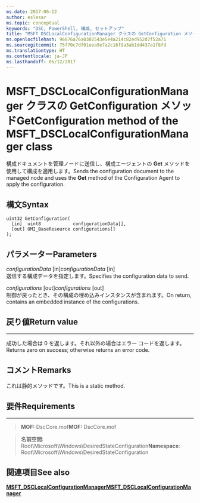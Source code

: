 ```yaml
---
ms.date: 2017-06-12
author: eslesar
ms.topic: conceptual
keywords: "DSC, PowerShell, 構成, セットアップ"
title: "MSFT_DSCLocalConfigurationManager クラスの GetConfiguration メソッド"
ms.openlocfilehash: 96676a76a0302543e5e4a214c82ed952d7f52a71
ms.sourcegitcommit: 75f70c7df01eea5e7a2c16f9a3ab1dd437a1f8fd
ms.translationtype: HT
ms.contentlocale: ja-JP
ms.lasthandoff: 06/12/2017
---
```

# <a name="getconfiguration-method-of-the-msftdsclocalconfigurationmanager-class"></a><span data-ttu-id="c3e23-103">MSFT_DSCLocalConfigurationManager クラスの GetConfiguration メソッド</span><span class="sxs-lookup"><span data-stu-id="c3e23-103">GetConfiguration method of the MSFT_DSCLocalConfigurationManager class</span></span>

<span data-ttu-id="c3e23-104">構成ドキュメントを管理ノードに送信し、構成エージェントの **Get** メソッドを使用して構成を適用します。</span><span class="sxs-lookup"><span data-stu-id="c3e23-104">Sends the configuration document to the managed node and uses the **Get** method of the Configuration Agent to apply the configuration.</span></span>

<a name="syntax"></a><span data-ttu-id="c3e23-105">構文</span><span class="sxs-lookup"><span data-stu-id="c3e23-105">Syntax</span></span>
------

```mof
uint32 GetConfiguration(
  [in]  uint8            configurationData[],
  [out] OMI_BaseResource configurations[]
);
```

<a name="parameters"></a><span data-ttu-id="c3e23-106">パラメーター</span><span class="sxs-lookup"><span data-stu-id="c3e23-106">Parameters</span></span>
----------

<span data-ttu-id="c3e23-107">*configurationData* \[in\]</span><span class="sxs-lookup"><span data-stu-id="c3e23-107">*configurationData* \[in\]</span></span>  
<span data-ttu-id="c3e23-108">送信する構成データを指定します。</span><span class="sxs-lookup"><span data-stu-id="c3e23-108">Specifies the configuration data to send.</span></span>

<span data-ttu-id="c3e23-109">*configurations* \[out\]</span><span class="sxs-lookup"><span data-stu-id="c3e23-109">*configurations* \[out\]</span></span>  
<span data-ttu-id="c3e23-110">制御が戻ったとき、その構成の埋め込みインスタンスが含まれます。</span><span class="sxs-lookup"><span data-stu-id="c3e23-110">On return, contains an embedded instance of the configurations.</span></span>

## <a name="return-value"></a><span data-ttu-id="c3e23-111">戻り値</span><span class="sxs-lookup"><span data-stu-id="c3e23-111">Return value</span></span>
------------

<span data-ttu-id="c3e23-112">成功した場合は 0 を返します。それ以外の場合はエラー コードを返します。</span><span class="sxs-lookup"><span data-stu-id="c3e23-112">Returns zero on success; otherwise returns an error code.</span></span>

## <a name="remarks"></a><span data-ttu-id="c3e23-113">コメント</span><span class="sxs-lookup"><span data-stu-id="c3e23-113">Remarks</span></span>

<span data-ttu-id="c3e23-114">これは静的メソッドです。</span><span class="sxs-lookup"><span data-stu-id="c3e23-114">This is a static method.</span></span>

## <a name="requirements"></a><span data-ttu-id="c3e23-115">要件</span><span class="sxs-lookup"><span data-stu-id="c3e23-115">Requirements</span></span>
------------
><span data-ttu-id="c3e23-116">**MOF:** DscCore.mof</span><span class="sxs-lookup"><span data-stu-id="c3e23-116">**MOF:** DscCore.mof</span></span>

><span data-ttu-id="c3e23-117">**名前空間**: Root\Microsoft\Windows\DesiredStateConfiguration</span><span class="sxs-lookup"><span data-stu-id="c3e23-117">**Namespace**: Root\Microsoft\Windows\DesiredStateConfiguration</span></span>


## <a name="see-also"></a><span data-ttu-id="c3e23-118">関連項目</span><span class="sxs-lookup"><span data-stu-id="c3e23-118">See also</span></span>


[<span data-ttu-id="c3e23-119">**MSFT_DSCLocalConfigurationManager**</span><span class="sxs-lookup"><span data-stu-id="c3e23-119">**MSFT_DSCLocalConfigurationManager**</span></span>](msft-dsclocalconfigurationmanager.md)
 

 



